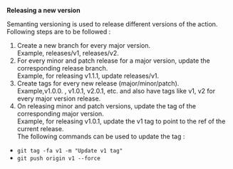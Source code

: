 **Releasing a new version**

Semanting versioning is used to release different versions of the action. Following steps are to be followed :

1. Create a new branch for every major version. \
Example, releases/v1, releases/v2.
2. For every minor and patch release for a major version, update the corresponding release branch. \
Example, for releasing v1.1.1, update releases/v1.
3. Create tags for every new release (major/minor/patch). \
Example,v1.0.0. , v1.0.1, v2.0.1, etc. and also have tags like v1, v2 for every major version release.
4. On releasing minor and patch versions, update the tag of the corresponding major version. \
Example, for releasing v1.0.1, update the v1 tag to point to the ref of the current release. \
The following commands can be used to update the tag :
* `git tag -fa v1 -m "Update v1 tag"`
* `git push origin v1 --force`
